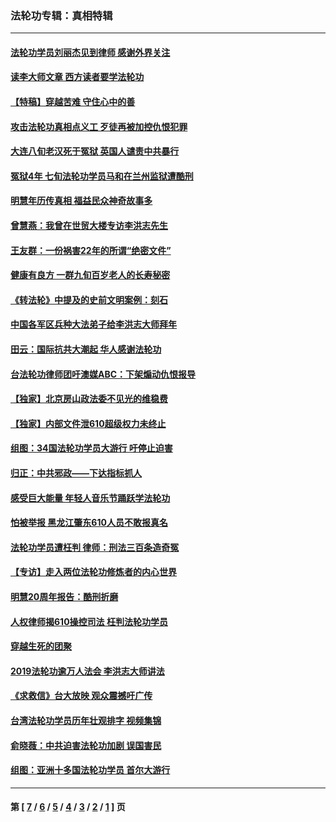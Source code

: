 ### 法轮功专辑：真相特辑
---
#### [法轮功学员刘丽杰见到律师 感谢外界关注](../../pages/nf4389/n13927012.md?04190430) 
#### [读李大师文章 西方读者要学法轮功](../../pages/nf4389/n13925142.md?04190430) 
#### [【特稿】穿越苦难 守住心中的善](../../pages/nf4389/n13784979.md?04190430) 
#### [攻击法轮功真相点义工 歹徒再被加控仇恨犯罪](../../pages/nf4389/n13601019.md?04190430) 
#### [大连八旬老汉死于冤狱 英国人谴责中共暴行](../../pages/nf4389/n13480118.md?04190430) 
#### [冤狱4年 七旬法轮功学员马和在兰州监狱遭酷刑](../../pages/nf4389/n13304688.md?04190430) 
#### [明慧年历传真相 福益民众神奇故事多](../../pages/nf4389/n13294545.md?04190430) 
#### [曾慧燕：我曾在世贸大楼专访李洪志先生](../../pages/nf4389/n12898729.md?04190430) 
#### [王友群：一份祸害22年的所谓“绝密文件”](../../pages/nf4389/n12871750.md?04190430) 
#### [健康有良方 一群九旬百岁老人的长寿秘密](../../pages/nf4389/n12847475.md?04190430) 
#### [《转法轮》中提及的史前文明案例：刻石](../../pages/nf4389/n12758577.md?04190430) 
#### [中国各军区兵种大法弟子给李洪志大师拜年](../../pages/nf4389/n12750047.md?04190430) 
#### [田云：国际抗共大潮起 华人感谢法轮功](../../pages/nf4389/n12357708.md?04190430) 
#### [台法轮功律师团吁澳媒ABC：下架煽动仇恨报导](../../pages/nf4389/n12279917.md?04190430) 
#### [【独家】北京房山政法委不见光的维稳费](../../pages/nf4389/n12031979.md?04190430) 
#### [【独家】内部文件泄610超级权力未终止](../../pages/nf4389/n12023895.md?04190430) 
#### [组图：34国法轮功学员大游行 吁停止迫害](../../pages/nf4389/n11492658.md?04190430) 
#### [归正：中共邪政——下达指标抓人](../../pages/nf4389/n11474770.md?04190430) 
#### [感受巨大能量 年轻人音乐节踊跃学法轮功](../../pages/nf4389/n11441981.md?04190430) 
#### [怕被举报 黑龙江肇东610人员不敢报真名](../../pages/nf4389/n11436499.md?04190430) 
#### [法轮功学员遭枉判 律师：刑法三百条造奇冤](../../pages/nf4389/n11433943.md?04190430) 
#### [【专访】走入两位法轮功修炼者的内心世界](../../pages/nf4389/n11415623.md?04190430) 
#### [明慧20周年报告：酷刑折磨](../../pages/nf4389/n11387954.md?04190430) 
#### [人权律师揭610操控司法 枉判法轮功学员](../../pages/nf4389/n11313370.md?04190430) 
#### [穿越生死的团聚](../../pages/nf4389/n11258922.md?04190430) 
#### [2019法轮功逾万人法会 李洪志大师讲法](../../pages/nf4389/n11265303.md?04190430) 
#### [《求救信》台大放映 观众震撼吁广传](../../pages/nf4389/n10922251.md?04190430) 
#### [台湾法轮功学员历年壮观排字 视频集锦](../../pages/nf4389/n10878789.md?04190430) 
#### [俞晓薇：中共迫害法轮功加剧 误国害民](../../pages/nf4389/n10859260.md?04190430) 
#### [组图：亚洲十多国法轮功学员 首尔大游行](../../pages/nf4389/n10781149.md?04190430) 

---
#### 第 [ [7](./7.md?04190430) / [6](./6.md?04190430) / [5](./5.md?04190430) / [4](./4.md?04190430) / [3](./3.md?04190430) / [2](./2.md?04190430) / [1](./1.md?04190430) ] 页

